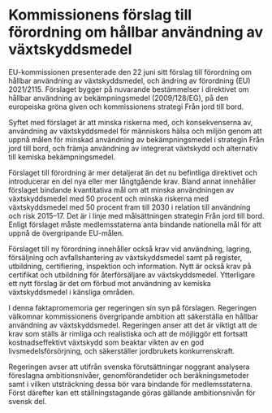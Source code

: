 # Kommissionens förslag till förordning om hållbar användning av växtskyddsmedel

EU-kommissionen presenterade den 22 juni sitt förslag till förordning om hållbar användning av växtskyddsmedel, och ändring av förordning (EU) 2021/2115. Förslaget bygger på nuvarande bestämmelser i direktivet om hållbar användning av bekämpningsmedel (2009/128/EG), på den europeiska gröna given och kommissionens strategi Från jord till bord.

Syftet med förslaget är att minska riskerna med, och konsekvenserna av, användning av växtskyddsmedel för människors hälsa och miljön genom att uppnå målen för minskad användning av bekämpningsmedel i strategin Från jord till bord, och främja användning av integrerat växtskydd och alternativ till kemiska bekämpningsmedel.

Förslaget till förordning är mer detaljerat än det nu befintliga direktivet och introducerar en del nya eller mer långtgående krav. Bland annat innehåller förslaget bindande kvantitativa mål om att minska användningen av växtskyddsmedel med 50 procent och minska riskerna med växtskyddsmedel med 50 procent fram till 2030 i relation till användning och risk 2015–17. Det är i linje med målsättningen strategin Från jord till bord. Enligt förslaget måste medlemsstaterna anta bindande nationella mål för att uppnå de övergripande EU-målen.

Förslaget till ny förordning innehåller också krav vid användning, lagring, försäljning och avfallshantering av växtskyddsmedel samt på register, utbildning, certifiering, inspektion och information. Nytt är också krav på certifikat och utbildning för återförsäljare av växtskyddsmedel. Ytterligare ett nytt förslag är det om förbud mot användning av kemiska växtskyddsmedel i känsliga områden.

I denna faktapromemoria ger regeringen sin syn på förslagen. Regeringen välkomnar kommissionens övergripande ambition att säkerställa en hållbar användning av växtskyddsmedel. Regeringen anser att det är viktigt att de krav som ställs är rimliga och realistiska och att de möjliggör ett fortsatt kostnadseffektivt växtskydd som beaktar vikten av en god livsmedelsförsörjning, och säkerställer jordbrukets konkurrenskraft.

Regeringen avser att utifrån svenska förutsättningar noggrant analysera föreslagna ambitionsnivåer, genomförandetider och beräkningsmetoder samt i vilken utsträckning dessa bör vara bindande för medlemsstaterna. Först därefter kan ett ställningstagande göras gällande ambitionsnivån för svensk del.
